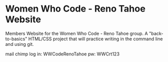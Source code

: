 Women Who Code - Reno Tahoe Website
===================

Members Website for the Women Who Code - Reno Tahoe group. A "back-to-basics" HTML/CSS project that will practice writing in the command line and using git. 

mail chimp log in: 
WWCodeRenoTahoe
pw: WWCrt123